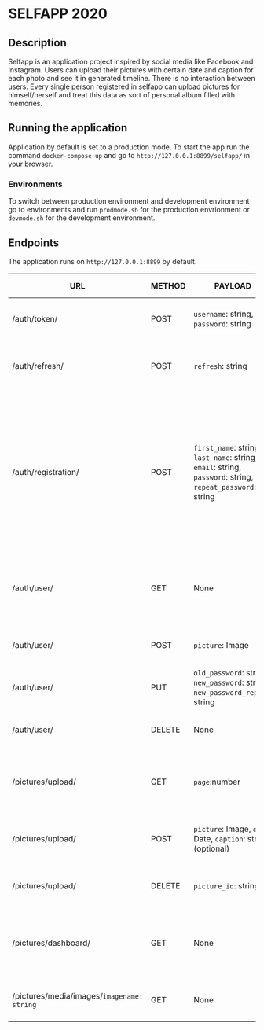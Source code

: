 # SELFAPP 2020

## Description
Selfapp is an application project inspired by social media like Facebook and Instagram.
Users can upload their pictures with certain date and caption for each photo and see it in generated timeline. 
There is no interaction between users. Every single person registered in selfapp can upload pictures for himself/herself
and treat this data as sort of personal album filled with memories.

## Running the application
Application by default is set to a production mode. 
To start the app run the command `docker-compose up` and go to `http://127.0.0.1:8899/selfapp/` in your browser.

### Environments
To switch between production environment and development environment go to environments and run `prodmode.sh` for the production envrionment or `devmode.sh` for the development environment. 

## Endpoints
The application runs on `http://127.0.0.1:8899` by default.

URL | METHOD | PAYLOAD | RETURNED VALUE | DESCRIPTION | 
----|--------|---------|----------------|-------------|
/auth/token/ | POST | `username`: string, `password`: string | `access`: string, `refresh`: string | Generate JWT token to authenticate user. |
/auth/refresh/ | POST | `refresh`: string | `access`: string | Get another access token after the previous one got expired.
/auth/registration/ | POST | `first_name`: string, `last_name`: string, `email`: string, `password`: string, `repeat_password`: string | `ok`: string, `error`: string, `message`: string | Endpoint handles user registration. Returned value is either ok - registration successfull or error - registration failed. In any case there is also message - value to be displayed for the user.
/auth/user/ | GET | None | `name`: string, `profile_image`: string | Endpoint returns basic user data - name, surname and profile picture.
/auth/user/ | POST | `picture`: Image | `ok`: string, `error`: string, `message`: string | Endpoint updates a profile picture of the user.
/auth/user/ | PUT | `old_password`: string, `new_password`: string, `new_password_repeat`: string | `ok`: string, `error`: string, `message`: string | Endpoint handles password change.
/auth/user/ | DELETE | None | `ok`: string, `error`: string, `message`: string | Endpoint handles deleting user account.
/pictures/upload/ | GET | `page`:number | `lastPage`:number, `images`: list | Endpoint returns paginated list of pictures with captions and the date.
/pictures/upload/ | POST | `picture`: Image, `date`: Date, `caption`: string (optional) | `ok`: string, `message`: string, `error`: string | Endpoint handles uploading pictures by users.
/pictures/upload/ | DELETE | `picture_id`: string | `ok`: string, `message`: string, `error`: string | Endpoint removes a picture with given id.
/pictures/dashboard/ | GET | None | `no_pictures`: boolean, `picture`: object | Endpoint returns dashboard data - in this case recently uploaded picture.
/pictures/media/images/`imagename: string` | GET | None | Image | Endpoint returns particular image.